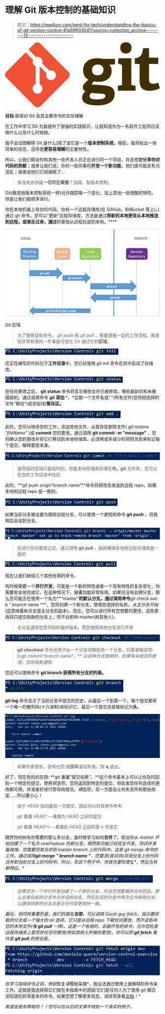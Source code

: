 # 理解 Git 版本控制的基础知识

> 原文：<https://medium.com/nerd-for-tech/understanding-the-basics-of-git-version-control-81a59ff33041?source=collection_archive---------13----------------------->

![](img/f70c2985fce72fbcdcbfa1fa4bcd5d10.png)

**目标**:获得对 Git 及其主要命令的实际理解

在工作中学习 Git 为我提供了很强的实践知识，让我知道作为一名软件工程师应该做什么以及什么时候做。

我不会试图解释 Git 是什么(除了说它是一个**版本控制系统**，相反，我将给出一些简单的信息，这将使**更容易理解**的主要特性。

所以，让我们假设你和其他一些开发人员正在进行同一个项目，并且想要**分享你对代码的贡献**；或者让我们说，你的一些同事将**开发一个新功能**，他们很可能会有点混乱；或者说他们已经搞砸了…

> 有没有办法**让一切尽在掌握**？没错。有版本控制。

Git(像其他版本控制系统一样)允许跟踪每一个变化，加上其他一些很酷的特性。但是让我们按顺序进行。

你在本地机器上有你的代码，你有一个远程存储库(在 GitHub，BitBucket 等上)。)通过 git 命令，您可以“更新”远程存储库，方法是通过**将新的本地更改从本地推送到远程，或者反过来，通过**将更改从远程拉送到本地。****

![](img/67fa44c86821fefcd0d2109e7edfee28.png)

Git 区域

> 为了使用这些命令， *git push* 和 *git pull* ，需要遵循一定的工作流程。我发现非常有用的一件事是可视化 Git 通过它的**区域**。

![](img/9e136513f71a9478b7207131d6aac1b0.png)

您正在编写的代码位于**工作目录**中，您已经使用 *git init* 命令在其中启动了存储库。

![](img/e0e86372db0728363e359d4aaa45e88b.png)

在任何更改之后， **git status** 命令将显示哪些文件已被修改，哪些是新的和未被跟踪的。通过调用命令 **git 添加** *，*后跟一个文件名或"."(所有文件)您将把选择的文件“移动”(或添加)到**暂存区。**

![](img/48d3749943ea31ab7f35a96a52f9ea44.png)

此时，您可以继续您的工作，添加其他文件，从暂存区删除文件( *git restore "fileName"* )或 **commit** 您的更改。通过调用 **git commit -m "message"** ，您将确认您的更改并将它们移动到本地存储库。必须用或多或少的简短消息来标记每个提交，解释更改本身。

![](img/0dce44618b2f64f6bbffe3906e1eca04.png)

> 虽然临时区域只是临时的，但是本地存储库存储在**中。git** 文件夹，您可以在您的工作目录中找到

此时，**git push origin“branch name”**命令将把改变发送到远程 repo，如果本地和远程 repo 是一致的。

![](img/6dc0d74cd70b4fdf79a299cfe265c075.png)

如果当前分支被设置为跟踪远程分支，可以使用一个更短的命令 **git push** 。但我稍后会谈到分支。

![](img/ff9d7368b79a8e65f814191239d8ce32.png)

> 在进行任何更改之前，通过调用 **git pull** ，始终确保本地和远程存储库是一致的

![](img/1257381adef7600d3a0d4287643e558c.png)

现在让我们继续几个其他有用的命令。

有时候需要一个**并行开发**，可能是一个新的特性或者一个现有特性的复杂变化，你需要安全地完成它。在这种情况下，**分支**功能非常有用。如果还没有创建分支，那么您可能正在使用一个名为**“master”**的默认分支。通过调用命令**git check out-b " branch name "**，您将创建一个新分支，使用您选择的名称，*从主分支开始*(这意味着新分支是主分支的副本)。现在，您可以进行所有您想要的更改，这些更改将只提交到新的分支上，而不会影响 master(和其他人)。

> 主分支通常包含代码的最终版本，而您使用其他分支进行开发

![](img/7ee0d7c13347eec8fb0507b30ece0c3c.png)

> **git checkout** 命令也用于从一个分支切换到另一个分支，只需省略选项-b:**git commit*“branch name”。*** *以这种方式使用时，如果有未提交的更改，您将收到通知*

您还可以使用命令 **git branch 获得所有分支的列表。**

![](img/d76e20569b2ce47477ff22b5125c0915.png)

**git log** 命令显示了当前分支中提交的历史，从最后一个到第一个。每个提交都有一个唯一的散列码(十六进制)来标识它，最后一个提交总是被标记为**头**。

![](img/9ef579f52bb93b1bfb5fa2155d4d7fbd.png)

> 如果列表很长，会有分页:按**回车**滚动列表，按 **q** 退出。

好了，现在危险的东西: **git 重置“提交哈希”。**这个命令基本上可以让你及时回到一个特定的提交。使用*软*选项，您将返回到特定的提交，但会发现任何连续的更改都可用，并准备好进行暂存和提交。*硬*选项，另一方面会让你失去所有那些改变……所以要小心！

> 由于 HEAD 指向最后一次提交，因此可以将其用作参考:
> 
> git 重置 HEAD^ —重置为 HEAD 之前的提交
> 
> git 重置 HEAD^n —重置到 HEAD 之前的第 n 次提交

既然你的树有你需要的那么多分支，是时候学习如何**合并**了。假设你从 *master 开始创建了一个名为 *newFeature* 的新分支。*既然新功能已经完全开发、测试并准备就绪，您需要将其合并到 master branch 上的代码中。这是 *git merge* 命令的工作。通过调用**git merge " branch name "***，您要求(尝试并)将该分支上的代码合并到当前分支上的代码中。所以，在这个例子中，你首先要检查*主*，然后合并*新特征*。*

*![](img/709ed7b0fed851d8beaaebc8e2432c5a.png)*

> *如果您为一个并行开发创建了一个新的分支，并且您想要最终合并回去，那么总是在新的分支中合并旧的分支，然后在旧的分支中再次合并新的分支，以便保持新的分支总是与任何变更保持一致。*

*最后，但同样重要的是，我们的朋友**去取**。可以调用 Good-guy fetch，指示要获取的分支或一个强大的 all 选项，它只是从远程 repo 下载任何更改，而不会影响您的本地文件(**与 git pull** 一样)。这是一个有用的、非破坏性的命令，允许您检查远程存储库上是否存在任何更改(例如其他人所做的更改)。你可以把 **git fetch** 看作是 **git pull** 的安全版。*

*![](img/1a0275f514c11a432437a4801bb8af2b.png)*

*在学习高级命令之前，例如*恢复*或*樱桃采摘*，我设法通过使用上面解释的命令来工作。这就是我选择把它们放在本指南中的原因:它们是任何人为了使用 git 都应该知道的非常基本的命令。如果您想了解更多信息，请经常查看[文档](https://git-scm.com/docs)！*

*希望这是有帮助的！！您可以在以后的文章中找到一个真实的例子。*